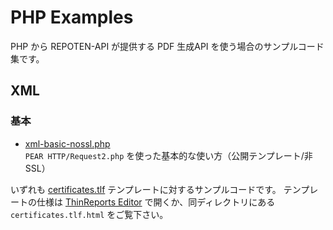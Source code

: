# PHP Examples

PHP から REPOTEN-API が提供する PDF 生成API を使う場合のサンプルコード集です。

## XML

### 基本

  * [xml-basic-nossl.php](https://github.com/repoten-api/examples/blob/master/beta/php/xml-basic-nossl.php)  
    ``PEAR HTTP/Request2.php`` を使った基本的な使い方（公開テンプレート/非SSL）

いずれも [certificates.tlf](https://github.com/repoten-api/examples/blob/master/beta/templates/) テンプレートに対するサンプルコードです。
テンプレートの仕様は [ThinReports Editor](http://www.thinreports.org/download/) で開くか、同ディレクトリにある ``certificates.tlf.html`` をご覧下さい。
